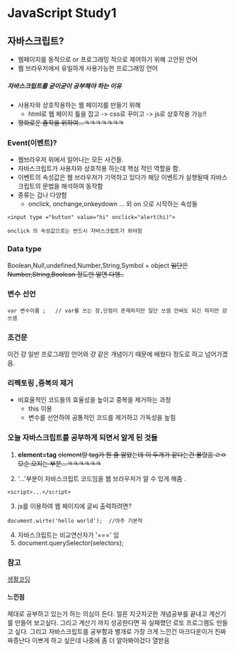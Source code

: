 # JavaScript Study1

## 자바스크립트?
- 웹페이지를 동적으로 or 프로그래밍 적으로 제어하기 위해 고안된 언어
- 웹 브라우저에서 유일하게 사용가능한 프로그래밍 언어

##### 자바스크립트를 굳이굳이 공부해야 하는 이유
- 사용자와 상호작용하는 웹 페이지를 만들기 위해
  - html로 웹 페이지 틀을 잡고 -> css로 꾸미고 -> js로 상호작용 가능!!
- ~~평화로운 졸작을 위하여...ㅋㅋㅋㅋㅋㅋㅋ~~
### Event(이벤트)?
- 웹브라우저 위에서 일어나는 모든 사건들.
- 자바스크립트가 사용자와 상호작용 하는데 핵심 적인 역할을 함.
- 이벤트의 속성값은 웹 브라우저가 기억하고 있다가 해당 이벤트가 실행될때 자바스크립트의 문법을 해석하여 동작함
- 종류는 겁나 다양함
  - onclick, onchange,onkeydown ... 외 on 으로 시작하는 속성들
~~~
<input type ="button" value="hi" onclick="alert(hi)">

onclick 의 속성값으로는 반드시 자바스크립트가 와야함
~~~  
### Data type
Boolean,Null,undefined,Number,String,Symbol + object
~~일단은 Number,String,Boolean 정도만 알면 다행..~~

### 변수 선언
~~~
var 변수이름 ;   // var를 쓰는 장,단점이 존재하지만 일단 쓰셈 안써도 되긴 하지만 걍 쓰셈
~~~
### 조건문
이건 걍 일반 프로그래밍 언어와 걍 같은 개념이기 때문에 배웠다 정도로 하고 넘어가겠음.

### 리펙토링 ,중복의 제거
- 비효울적인 코드들의 효율성을 높이고 중복을 제거하는 과정
  - this 이용
  - 변수를 선언하여 공통적인 코드를 제거하고 가독성을 높힘
### 오늘 자바스크립트를 공부하게 되면서 알게 된 것들
1. **element=tag**
~~element랑 tag가 뭔 줄 알았는데 이 두개가 같다는건 몰랐음 ㄹㅇ 모순 오지는 부분...ㅋㅋㅋㅋㅋㅋ~~

2. '...'부분이 자바스크립트 코드임을 웹 브라우저가 알 수 있게 해줌 .
~~~
<script>...</script>
 ~~~

 3. js를 이용하여 웹 페이지에 글씨 출력하려면?
 ~~~
 document.wirte('hello world');  //아주 기본적
 ~~~

4. 자바스크립트는 비교연산자가 '===' 임
5. document.querySelector(selectors);

### 참고
[생활코딩](https://opentutorials.org/course/3085)

#### 느낀점

제대로 공부하고 있는가 하는 의심이 든다. 얼른 지긋지긋한 개념공부를 끝내고 계산기를 만들어 보고싶다.
그리고 계산기 까지 성공한다면 꼭 실패했던 로또 프로그램도 만들고 싶다.
그리고 자바스크립트를 공부함과 별개로 가장 크게 느낀건 마크다운이거 진짜 짜증난다 이쁘게 하고 싶은데
나중에 좀 더 알아봐야겄다 열받음
